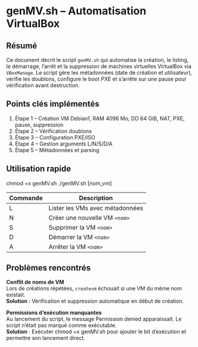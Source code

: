 # genMV.sh – Automatisation VirtualBox


## Résumé
Ce document décrit le script `genMV.sh` qui automatise la création, le listing, le démarrage, l’arrêt et la suppression de machines virtuelles VirtualBox via `VBoxManage`. Le script gère les métadonnées (date de création et utilisateur), vérifie les doublons, configure le boot PXE et s’arrête sur une pause pour vérification avant destruction.



## Points clés implémentés
1. Étape 1 – Création VM Debian1, RAM 4096 Mo, DD 64 GiB, NAT, PXE, pause, suppression  
2. Étape 2 – Vérification doublons  
3. Étape 3 – Configuration PXE/ISO  
4. Étape 4 – Gestion arguments L/N/S/D/A  
5. Étape 5 – Métadonnées et parsing

## Utilisation rapide

chmod +x genMV.sh
./genMV.sh <commande> [nom_vm]

| Commande | Description                         |
|----------|-------------------------------------|
| L        | Lister les VMs avec métadonnées     |
| N <nom>  | Créer une nouvelle VM `<nom>`       |
| S <nom>  | Supprimer la VM `<nom>`             |
| D <nom>  | Démarrer la VM `<nom>`              |
| A <nom>  | Arrêter la VM `<nom>`               |


## Problèmes rencontrés

**Conflit de noms de VM**  
   Lors de créations répétées, `createvm` échouait si une VM du même nom existait.  
   **Solution** : Vérification et suppression automatique en début de création.

**Permissions d’exécution manquantes**  
   Au lancement du script, le message Permission denied apparaissait. Le script n’était pas marqué comme exécutable.  
   **Solution** : Exécuter chmod +x genMV.sh pour ajouter le bit d’exécution et permettre son lancement direct.


